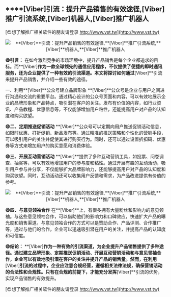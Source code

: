 ## ****[Viber]**引流：提升产品销售的有效途径,**[Viber]**推广引流系统,**[Viber]**机器人,**[Viber]**推广机器人**

[😍想了解推广相关软件的朋友请登录 http://www.vst.tw](http://www.vst.tw)

 <center><img src="https://vst.tw/MP4/tuiguang/png/5.png" alt="**[Viber]**引流：提升产品销售的有效途径,**[Viber]**推广引流系统,**[Viber]**机器人,**[Viber]**推广机器人"></center>

**😄引言：**
在如今激烈竞争的市场环境中，提升产品销售是每个企业都追求的目标。而**[Viber]**作为一款全球领先的通信应用程序，不仅提供了便捷的即时通讯服务，还为企业提供了一种有效的引流渠道。本文将探讨如何通过**[Viber]**引流来提升产品销售，并介绍一些有效的途径。

一、利用**[Viber]**公众号建立品牌形象
**[Viber]**公众号是企业与用户之间进行沟通和交流的重要平台。通过精心设计的公众号页面和内容，可以有效地展示企业的品牌形象和产品特点，吸引潜在客户的关注。发布有价值的内容，如行业资讯、产品教程、优惠信息等，不仅能够增加用户粘性，还能提高用户对产品的认知度和购买欲望。

**😄二、定期推送促销活动**
**[Viber]**公众号可以定期向用户推送促销活动信息，如限时优惠、打折促销、新品发布等。通过精准的推送策略和个性化的营销手段，可以吸引用户的关注并促使其进行购买行为。同时，还可以通过设置折扣码、优惠券等方式来增加用户的购买意愿和消费体验。

**😄三、开展互动营销活动**
**[Viber]**提供了多种互动营销工具，如投票、问卷调查、抽奖等，可以有效地增加用户的参与度和粘性。通过开展有趣的互动活动，吸引用户参与并分享，不仅能够扩大品牌影响力，还能够提高用户对产品的认知度和购买欲望。同时，互动活动还可以收集用户反馈和需求，为产品改进提供有价值的参考。

 <center><img src="https://vst.tw/MP4/tuiguang/png/5.png" alt="**[Viber]**引流：提升产品销售的有效途径,**[Viber]**推广引流系统,**[Viber]**机器人,**[Viber]**推广机器人"></center>

**😄四、与意见领袖合作**
在**[Viber]**上，有很多拥有大量粉丝和影响力的意见领袖。与这些意见领袖合作，可以借助他们的影响力和口碑效应，快速扩大产品的曝光度和销售渠道。与意见领袖合作的方式可以是赞助合作、产品评测、合作推广等，通过与他们的合作，企业可以迅速吸引潜在用户的关注，并提高产品的认知度和可信度。

**😄结论：**
**[Viber]**作为一种有效的引流渠道，为企业提升产品销售提供了多种途径。通过建立品牌形象、定期推送促销活动、开展互动营销活动和与意见领袖合作，企业可以有效地吸引潜在客户的关注并提升产品的销售量。然而，在利用**[Viber]**引流的过程中，企业应注意合规经营，遵循相关法律法规，确保营销活动的合法性和合规性。只有在合规的前提下，才能充分发挥**[Viber]**引流的优势，实现产品销售的有效提升。

[😍想了解推广相关软件的朋友请登录 http://www.vst.tw](http://www.vst.tw)



